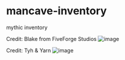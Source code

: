 # mancave-inventory
mythic inventory

Credit: Blake from FiveForge Studios
![image](https://github.com/user-attachments/assets/649547a9-2f81-47e9-865d-f6ec0220276f)

Credit: Tyh & Yarn
![image](https://github.com/user-attachments/assets/848c931e-2f5b-4d40-a48f-fb99ceda1632)

